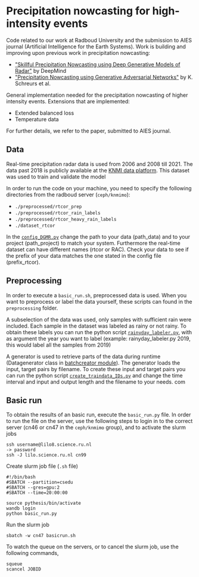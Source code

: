 # Precipitation nowcasting for high-intensity events

Code related to our work at Radboud University and the submission to AIES journal (Artificial Intelligence for the Earth Systems). Work is building and improving upon previous work in precipitation nowcasting:
- ["Skillful Precipitation Nowcasting using Deep Generative Models of Radar"](https://github.com/deepmind/deepmind-research/tree/master/nowcasting) by DeepMind
- ["Precipitation Nowcasting using Generative Adversarial Networks"](https://github.com/KoertS/precipitation-nowcasting-using-GANs) by K. Schreurs et al.

General implementation needed for the precipitation nowcasting of higher intensity events. Extensions that are implemented: 
- Extended balanced loss 
- Temperature data 

For further details, we refer to the paper, submitted to AIES journal. 

## Data 
Real-time precipitation radar data is used from 2006 and 2008 till 2021. The data past 2018 is publicly available at the [KNMI data platform](https://api.dataplatform.knmi.nl/open-data/v1/datasets/nl_rdr_data_rtcor_5m_tar/versions/1.0/files). This dataset was used to train and validate the model

In order to run the code on your machine, you need to specify the following directories from the radboud server (`ceph/knmimo`):
- `./preprocessed/rtcor_prep`
- `./preprocessed/rtcor_rain_labels`
- `./preprocessed/rtcor_heavy_rain_labels`
- `./dataset_rtcor`

In the [`config_DGMR.py`](https://github.com/charlottecvn/sprecipitation-nowcasting-GANs-RU/blob/main/config_GAN.py) change the path to your data (path_data) and to your project (path_project) to match your system. Furthermore the real-time dataset can have different names (rtcor or RAC). Check your data to see if the prefix of your data matches the one stated in the config file (prefix_rtcor).

## Preprocessing 
In order to execute a `basic_run.sh`, preprocessed data is used. When you want to preprocess or label the data yourself, these scripts can found in the `preprocessing` folder.

A subselection of the data was used, only samples with sufficient rain were included. Each sample in the dataset was labeled as rainy or not rainy.
To obtain these labels you can run the python script [`rainyday_labeler.py`](https://github.com/charlottecvn/precipitation-nowcasting-GANs-RU/blob/main/preprocessing/rainyday_labeler.py), with as argument the year you want to label (example: rainyday_labeler.py 2019, this would label all the samples from 2019)

A generator is used to retrieve parts of the data during runtime (Datagenerator class in [batchcreator module](https://github.com/charlottecvn/precipitation-nowcasting-GANs-RU/blob/main/batchcreator_GAN.py)). The generator loads the input, target pairs by filename. To create these input and target pairs you can run the python script [`create_traindata_IDs.py`](https://github./charlottecvn/precipitation-nowcasting-GANs-RU/blob/main/preprocessing/create_traindata_IDs.py) and change the time interval and input and output length and the filename to your needs.
com

## Basic run 
To obtain the results of an basic run, execute the `basic_run.py` file. In order to run the file on the server, use the following steps to login in to the correct server (cn46 or cn47 in the `ceph/knmimo` group), and to activate the slurm jobs 
```
ssh username@lilo8.science.ru.nl
-> password
ssh -J lilo.science.ru.nl cn99 
```
Create slurm job file (`.sh` file)
```
#!/bin/bash
#SBATCH --partition=csedu
#SBATCH --gres=gpu:2
#SBATCH --time=20:00:00

source pythesis/bin/activate
wandb login 
python basic_run.py
```
Run the slurm job 
```
sbatch -w cn47 basicrun.sh 
```
To watch the queue on the servers, or to cancel the slurm job, use the following commands,
```
squeue 
scancel JOBID
```
